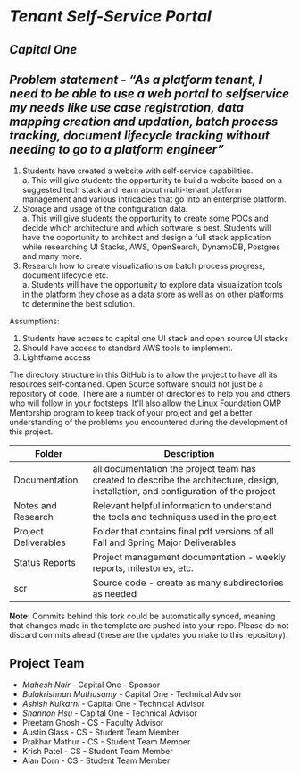 # *Tenant Self-Service Portal*
## *Capital One*
## *Problem statement - “As a platform tenant, I need to be able to use a web portal to selfservice my needs like use case registration, data mapping creation and updation, batch process tracking, document lifecycle tracking without needing to go to a platform engineer”*
 1. Students have created a website with self-service capabilities.\
 a. This will give students the opportunity to build a website based on a suggested tech stack and learn about multi-tenant platform management and various intricacies that go into an enterprise platform.
 2. Storage and usage of the configuration data.\
 a. This will give students the opportunity to create some POCs and decide which architecture and which software is best. Students will have the opportunity to architect and design a full stack application while researching UI Stacks, AWS, OpenSearch, DynamoDB, Postgres and many more.
 3. Research how to create visualizations on batch process progress, document lifecycle etc.\
 a. Students will have the opportunity to explore data visualization tools in the platform they chose as a data store as well as on other platforms to determine the best solution.

 Assumptions:
 1. Students have access to capital one UI stack and open source UI stacks
 2. Should have access to standard AWS tools to implement.
 3. Lightframe access

The directory structure in this GitHub is to allow the project to have all its resources self-contained.
Open Source software should not just be a repository of code.  There are a number of directories to help you and others who will 
follow in your footsteps.  It'll also allow the Linux Foundation OMP Mentorship program to keep track of your project and get
a better understanding of the problems you encountered during the development of this project. 

| Folder | Description |
|---|---|
| Documentation |  all documentation the project team has created to describe the architecture, design, installation, and configuration of the project |
| Notes and Research | Relevant helpful information to understand the tools and techniques used in the project |
| Project Deliverables | Folder that contains final pdf versions of all Fall and Spring Major Deliverables |
| Status Reports | Project management documentation - weekly reports, milestones, etc. |
| scr | Source code - create as many subdirectories as needed |

**Note:** Commits behind this fork could be automatically synced, meaning that changes made in the template are pushed into your repo. Please do not discard commits ahead (these are the updates you make to this repository).

## Project Team
- *Mahesh Nair*  - Capital One - Sponsor
- *Balakrishnan Muthusamy* - Capital One - Technical Advisor
- *Ashish Kulkarni* - Capital One - Technical Advisor
- *Shannon Hsu* - Capital One - Technical Advisor
- Preetam Ghosh - CS - Faculty Advisor
- Austin Glass - CS - Student Team Member
- Prakhar Mathur - CS - Student Team Member
- Krish Patel - CS - Student Team Member
- Alan Dorn - CS - Student Team Member
